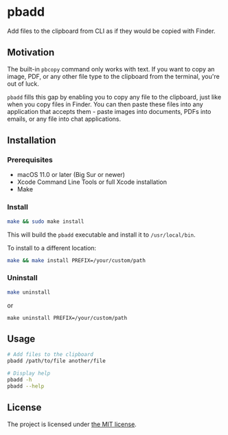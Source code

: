 # pbadd

Add files to the clipboard from CLI as if they would be copied with Finder.

## Motivation

The built-in `pbcopy` command only works with text.
If you want to copy an image, PDF, or any other file type to the clipboard from the terminal, you're out of luck.

`pbadd` fills this gap by enabling you to copy any file to the clipboard, just like when you copy files in Finder.
You can then paste these files into any application that accepts them - paste images into documents, PDFs into emails, or any file into chat applications.

## Installation

### Prerequisites

- macOS 11.0 or later (Big Sur or newer)
- Xcode Command Line Tools or full Xcode installation
- Make

### Install

```bash
make && sudo make install
```

This will build the `pbadd` executable and install it to `/usr/local/bin`.

To install to a different location:

```bash
make && make install PREFIX=/your/custom/path
```

### Uninstall

```bash
make uninstall
```

or

```
make uninstall PREFIX=/your/custom/path
```

## Usage

```bash
# Add files to the clipboard
pbadd /path/to/file another/file

# Display help
pbadd -h
pbadd --help
```

## License

The project is licensed under [the MIT license](LICENSE.txt).
